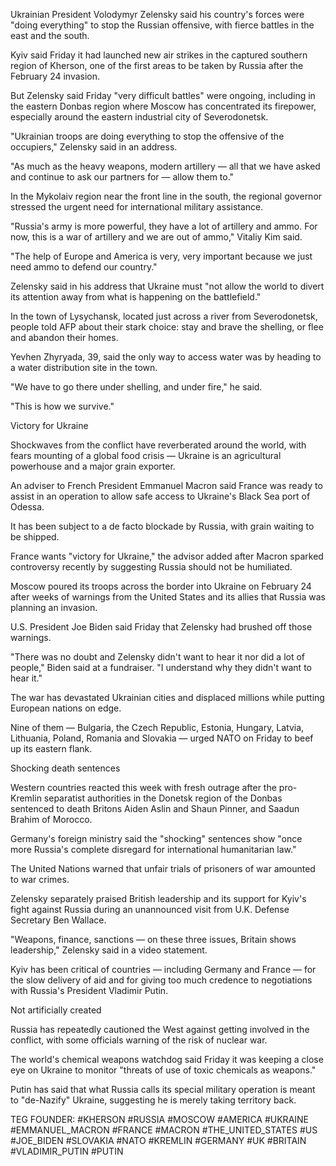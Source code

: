 Ukrainian President Volodymyr Zelensky said his country's forces were "doing everything" to stop the Russian offensive, with fierce battles in the east and the south.

Kyiv said Friday it had launched new air strikes in the captured southern region of Kherson, one of the first areas to be taken by Russia after the February 24 invasion.

But Zelensky said Friday "very difficult battles" were ongoing, including in the eastern Donbas region where Moscow has concentrated its firepower, especially around the eastern industrial city of Severodonetsk.

"Ukrainian troops are doing everything to stop the offensive of the occupiers," Zelensky said in an address.

"As much as the heavy weapons, modern artillery — all that we have asked and continue to ask our partners for — allow them to."

In the Mykolaiv region near the front line in the south, the regional governor stressed the urgent need for international military assistance.

"Russia's army is more powerful, they have a lot of artillery and ammo. For now, this is a war of artillery and we are out of ammo," Vitaliy Kim said.

"The help of Europe and America is very, very important because we just need ammo to defend our country."

Zelensky said in his address that Ukraine must "not allow the world to divert its attention away from what is happening on the battlefield."

In the town of Lysychansk, located just across a river from Severodonetsk, people told AFP about their stark choice: stay and brave the shelling, or flee and abandon their homes. 

Yevhen Zhyryada, 39, said the only way to access water was by heading to a water distribution site in the town.

"We have to go there under shelling, and under fire," he said.

"This is how we survive."

Victory for Ukraine

Shockwaves from the conflict have reverberated around the world, with fears mounting of a global food crisis — Ukraine is an agricultural powerhouse and a major grain exporter.

An adviser to French President Emmanuel Macron said France was ready to assist in an operation to allow safe access to Ukraine's Black Sea port of Odessa.

It has been subject to a de facto blockade by Russia, with grain waiting to be shipped.

France wants "victory for Ukraine," the advisor added after Macron sparked controversy recently by suggesting Russia should not be humiliated.

Moscow poured its troops across the border into Ukraine on February 24 after weeks of warnings from the United States and its allies that Russia was planning an invasion.

U.S. President Joe Biden said Friday that Zelensky had brushed off those warnings.

"There was no doubt and Zelensky didn't want to hear it nor did a lot of people," Biden said at a fundraiser. "I understand why they didn't want to hear it."

The war has devastated Ukrainian cities and displaced millions while putting European nations on edge.

Nine of them — Bulgaria, the Czech Republic, Estonia, Hungary, Latvia, Lithuania, Poland, Romania and Slovakia — urged NATO on Friday to beef up its eastern flank.

Shocking death sentences 

Western countries reacted this week with fresh outrage after the pro-Kremlin separatist authorities in the Donetsk region of the Donbas sentenced to death Britons Aiden Aslin and Shaun Pinner, and Saadun Brahim of Morocco.

Germany's foreign ministry said the "shocking" sentences show "once more Russia's complete disregard for international humanitarian law."

The United Nations warned that unfair trials of prisoners of war amounted to war crimes.

Zelensky separately praised British leadership and its support for Kyiv's fight against Russia during an unannounced visit from U.K. Defense Secretary Ben Wallace.

"Weapons, finance, sanctions — on these three issues, Britain shows leadership," Zelensky said in a video statement.

Kyiv has been critical of countries — including Germany and France — for the slow delivery of aid and for giving too much credence to negotiations with Russia's President Vladimir Putin.

Not artificially created

Russia has repeatedly cautioned the West against getting involved in the conflict, with some officials warning of the risk of nuclear war.

The world's chemical weapons watchdog said Friday it was keeping a close eye on Ukraine to monitor "threats of use of toxic chemicals as weapons."

Putin has said that what Russia calls its special military operation is meant to "de-Nazify" Ukraine, suggesting he is merely taking territory back.























TEG FOUNDER:
#KHERSON
#RUSSIA
#MOSCOW
#AMERICA
#UKRAINE
#EMMANUEL_MACRON
#FRANCE
#MACRON
#THE_UNITED_STATES
#US
#JOE_BIDEN
#SLOVAKIA
#NATO
#KREMLIN
#GERMANY
#UK
#BRITAIN
#VLADIMIR_PUTIN
#PUTIN